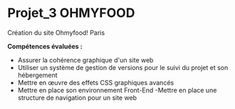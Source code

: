 # Projet_3 OHMYFOOD

Création du site Ohmyfood! Paris



**Compétences évaluées :**

- Assurer la cohérence graphique d'un site web
- Utiliser un système de gestion de versions pour le suivi du projet et son hébergement
- Mettre en œuvre des effets CSS graphiques avancés
- Mettre en place son environnement Front-End
-Mettre en place une structure de navigation pour un site web